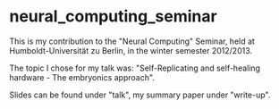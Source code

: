 neural_computing_seminar
========================
This is my contribution to the "Neural Computing" Seminar, held at
Humboldt-Universität zu Berlin, in the winter semester 2012/2013.

The topic I chose for my talk was:
"Self-Replicating and self-healing hardware - The embryonics approach".

Slides can be found under "talk", my summary paper under "write-up".

